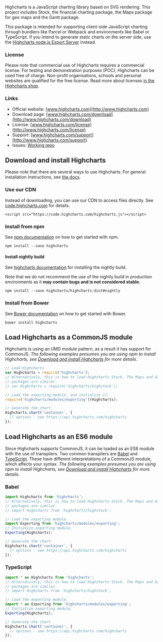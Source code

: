 Highcharts is a JavaScript charting library based on SVG rendering. This project includes Stock, the financial charting package, the Maps package for geo maps and the Gantt package.

This package is intended for supporting client-side JavaScript charting through bundlers like Parcel or Webpack and environments like Babel or TypeScript. If you intend to generate static charts on the server side, use the [Highcharts node.js Export Server](https://www.npmjs.com/package/highcharts-export-server) instead.

### License
Please note that commercial use of Highcharts requires a commercial license. For testing and demonstration purposes (POC), Highcharts can be used free of charge. Non-profit organisations, schools and personal websites are qualified for the free license. Read more about licenses [in the Highcharts shop](https://shop.highsoft.com/?utm_source=npmjs&utm_medium=referral&utm_campaign=highchartspage&utm_content=licenseinfo).

### Links
* Official website: [www.highcharts.com](http://www.highcharts.com)
* Download page: [www.highcharts.com/download](http://www.highcharts.com/download)
* License: [www.highcharts.com/license](http://www.highcharts.com/license)
* Support: [www.highcharts.com/support](http://www.highcharts.com/support)
* Issues: [Working repo](https://github.com/highcharts/highcharts/issues)

## Download and install Highcharts
Please note that there are several ways to use Highcharts. For general installation instructions, see [the docs](http://www.highcharts.com/docs/getting-started/installation).
### Use our CDN
Instead of downloading, you can use our CDN to access files directly. See [code.highcharts.com](https://code.highcharts.com) for details.
```
<script src="https://code.highcharts.com/highcharts.js"></script>
```
### Install from npm
See [npm documentation](https://docs.npmjs.com/) on how to get started with npm.
```
npm install --save highcharts
```

#### Install nightly build
See [highcharts documentation](https://www.highcharts.com/docs/getting-started/install-from-npm) for installing the nightly build.

Note that we do not recommend the use of the nightly build in production environments as it **may contain bugs and is not considered stable.**

```
npm install --save highcharts/highcharts-dist#nightly
```


### Install from Bower
See [Bower documentation](https://bower.io/) on how to get started with Bower.
```
bower install highcharts
```

## Load Highcharts as a CommonJS module
Highcharts is using an UMD module pattern, as a result it has support for CommonJS.
*The following examples presumes you are using npm to install Highcharts, see [Download and install Highcharts](#download-and-install-highcharts) for more details.*
```js
// Load Highcharts
var Highcharts = require('highcharts');
// Alternatively, this is how to load Highcharts Stock. The Maps and Gantt
// packages are similar.
// var Highcharts = require('highcharts/highstock');

// Load the exporting module, and initialize it.
require('highcharts/modules/exporting')(Highcharts);

// Generate the chart
Highcharts.chart('container', {
  // options - see https://api.highcharts.com/highcharts
});
```

## Load Highcharts as an ES6 module
Since Highcharts supports CommonJS, it can be loaded as an ES6 module with the use of transpilers. Two common transpilers are [Babel](https://babeljs.io/) and [TypeScript](https://www.typescriptlang.org/). These have different interpretations of a CommonJS module, which affects your syntax.
*The following examples presumes you are using npm to install Highcharts, see [Download and install Highcharts](#download-and-install-highcharts) for more details.*
### Babel
```js
import Highcharts from 'highcharts';
// Alternatively, this is how to load Highcharts Stock. The Maps and Gantt
// packages are similar.
// import Highcharts from 'highcharts/highstock';

// Load the exporting module.
import Exporting from 'highcharts/modules/exporting';
// Initialize exporting module.
Exporting(Highcharts);

// Generate the chart
Highcharts.chart('container', {
  // options - see https://api.highcharts.com/highcharts
});
```
### TypeScript
```js
import * as Highcharts from 'highcharts';
// Alternatively, this is how to load Highcharts Stock. The Maps and Gantt
// packages are similar.
// import Highcharts from 'highcharts/highstock';

// Load the exporting module.
import * as Exporting from 'highcharts/modules/exporting';
// Initialize exporting module.
Exporting(Highcharts);

// Generate the chart
Highcharts.chart('container', {
  // options - see https://api.highcharts.com/highcharts
});
```

